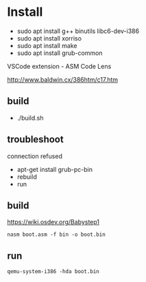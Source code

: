 # Install

- sudo apt install g++ binutils libc6-dev-i386
- sudo apt install xorriso
- sudo apt install make
- sudo apt install grub-common

VSCode extension - ASM Code Lens

http://www.baldwin.cx/386htm/c17.htm

## build

- ./build.sh 

## troubleshoot

connection refused

- apt-get install grub-pc-bin
- rebuild
- run

## build

https://wiki.osdev.org/Babystep1

`nasm boot.asm -f bin -o boot.bin`

## run

`qemu-system-i386 -hda boot.bin`
